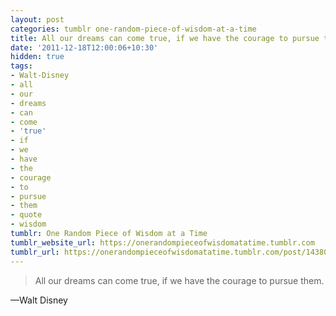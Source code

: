 ```yaml
---
layout: post
categories: tumblr one-random-piece-of-wisdom-at-a-time
title: All our dreams can come true, if we have the courage to pursue them.
date: '2011-12-18T12:00:06+10:30'
hidden: true
tags:
- Walt-Disney
- all
- our
- dreams
- can
- come
- 'true'
- if
- we
- have
- the
- courage
- to
- pursue
- them
- quote
- wisdom
tumblr: One Random Piece of Wisdom at a Time
tumblr_website_url: https://onerandompieceofwisdomatatime.tumblr.com
tumblr_url: https://onerandompieceofwisdomatatime.tumblr.com/post/14380771269/all-our-dreams-can-come-true-if-we-have-the
---
```

> All our dreams can come true, if we have the courage to pursue them.

—Walt Disney&nbsp;
